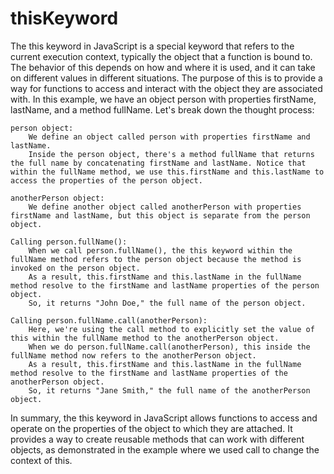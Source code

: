 # thisKeyword
The this keyword in JavaScript is a special keyword that refers to the current execution context, typically the object that a function is bound to. The behavior of this depends on how and where it is used, and it can take on different values in different situations. The purpose of this is to provide a way for functions to access and interact with the object they are associated with.
In this example, we have an object person with properties firstName, lastName, and a method fullName. Let's break down the thought process:

    person object:
        We define an object called person with properties firstName and lastName.
        Inside the person object, there's a method fullName that returns the full name by concatenating firstName and lastName. Notice that within the fullName method, we use this.firstName and this.lastName to access the properties of the person object.

    anotherPerson object:
        We define another object called anotherPerson with properties firstName and lastName, but this object is separate from the person object.

    Calling person.fullName():
        When we call person.fullName(), the this keyword within the fullName method refers to the person object because the method is invoked on the person object.
        As a result, this.firstName and this.lastName in the fullName method resolve to the firstName and lastName properties of the person object.
        So, it returns "John Doe," the full name of the person object.

    Calling person.fullName.call(anotherPerson):
        Here, we're using the call method to explicitly set the value of this within the fullName method to the anotherPerson object.
        When we do person.fullName.call(anotherPerson), this inside the fullName method now refers to the anotherPerson object.
        As a result, this.firstName and this.lastName in the fullName method resolve to the firstName and lastName properties of the anotherPerson object.
        So, it returns "Jane Smith," the full name of the anotherPerson object.

In summary, the this keyword in JavaScript allows functions to access and operate on the properties of the object to which they are attached. It provides a way to create reusable methods that can work with different objects, as demonstrated in the example where we used call to change the context of this.
